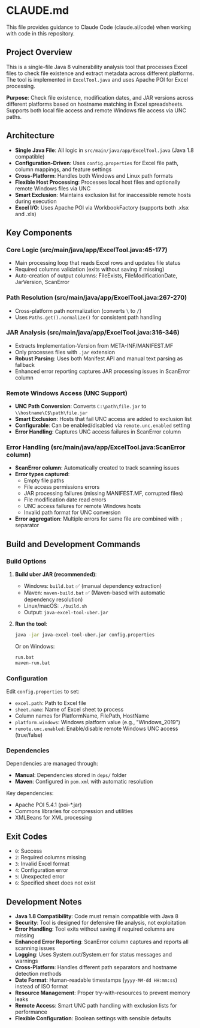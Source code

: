 # CLAUDE.md

This file provides guidance to Claude Code (claude.ai/code) when working with code in this repository.

## Project Overview

This is a single-file Java 8 vulnerability analysis tool that processes Excel files to check file existence and extract metadata across different platforms. The tool is implemented in `ExcelTool.java` and uses Apache POI for Excel processing.

**Purpose**: Check file existence, modification dates, and JAR versions across different platforms based on hostname matching in Excel spreadsheets. Supports both local file access and remote Windows file access via UNC paths.

## Architecture

- **Single Java File**: All logic in `src/main/java/app/ExcelTool.java` (Java 1.8 compatible)
- **Configuration-Driven**: Uses `config.properties` for Excel file path, column mappings, and feature settings
- **Cross-Platform**: Handles both Windows and Linux path formats
- **Flexible Host Processing**: Processes local host files and optionally remote Windows files via UNC
- **Smart Exclusion**: Maintains exclusion list for inaccessible remote hosts during execution
- **Excel I/O**: Uses Apache POI via WorkbookFactory (supports both .xlsx and .xls)

## Key Components

### Core Logic (src/main/java/app/ExcelTool.java:45-177)
- Main processing loop that reads Excel rows and updates file status
- Required columns validation (exits without saving if missing)
- Auto-creation of output columns: FileExists, FileModificationDate, JarVersion, ScanError

### Path Resolution (src/main/java/app/ExcelTool.java:267-270)
- Cross-platform path normalization (converts `\` to `/`)
- Uses `Paths.get().normalize()` for consistent path handling

### JAR Analysis (src/main/java/app/ExcelTool.java:316-346)
- Extracts Implementation-Version from META-INF/MANIFEST.MF
- Only processes files with `.jar` extension
- **Robust Parsing**: Uses both Manifest API and manual text parsing as fallback
- Enhanced error reporting captures JAR processing issues in ScanError column

### Remote Windows Access (UNC Support)
- **UNC Path Conversion**: Converts `C:\path\file.jar` to `\\hostname\C$\path\file.jar`
- **Smart Exclusion**: Hosts that fail UNC access are added to exclusion list
- **Configurable**: Can be enabled/disabled via `remote.unc.enabled` setting
- **Error Handling**: Captures UNC access failures in ScanError column

### Error Handling (src/main/java/app/ExcelTool.java:ScanError column)
- **ScanError column**: Automatically created to track scanning issues
- **Error types captured**:
  - Empty file paths
  - File access permissions errors
  - JAR processing failures (missing MANIFEST.MF, corrupted files)
  - File modification date read errors
  - UNC access failures for remote Windows hosts
  - Invalid path format for UNC conversion
- **Error aggregation**: Multiple errors for same file are combined with `;` separator

## Build and Development Commands

### Build Options

1. **Build uber JAR (recommended)**:
   - Windows: `build.bat` ✅ (manual dependency extraction)
   - Maven: `maven-build.bat` ✅ (Maven-based with automatic dependency resolution)
   - Linux/macOS: `./build.sh`
   - Output: `java-excel-tool-uber.jar`

2. **Run the tool**:
   ```bash
   java -jar java-excel-tool-uber.jar config.properties
   ```
   Or on Windows:
   ```cmd
   run.bat
   maven-run.bat
   ```

### Configuration

Edit `config.properties` to set:
- `excel.path`: Path to Excel file
- `sheet.name`: Name of Excel sheet to process
- Column names for PlatformName, FilePath, HostName
- `platform.windows`: Windows platform value (e.g., "Windows_2019")
- `remote.unc.enabled`: Enable/disable remote Windows UNC access (true/false)

### Dependencies

Dependencies are managed through:
- **Manual**: Dependencies stored in `deps/` folder
- **Maven**: Configured in `pom.xml` with automatic resolution

Key dependencies:
- Apache POI 5.4.1 (poi-*.jar)
- Commons libraries for compression and utilities  
- XMLBeans for XML processing

## Exit Codes

- `0`: Success
- `2`: Required columns missing
- `3`: Invalid Excel format
- `4`: Configuration error  
- `5`: Unexpected error
- `6`: Specified sheet does not exist

## Development Notes

- **Java 1.8 Compatibility**: Code must remain compatible with Java 8
- **Security**: Tool is designed for defensive file analysis, not exploitation
- **Error Handling**: Tool exits without saving if required columns are missing
- **Enhanced Error Reporting**: ScanError column captures and reports all scanning issues
- **Logging**: Uses System.out/System.err for status messages and warnings
- **Cross-Platform**: Handles different path separators and hostname detection methods
- **Date Format**: Human-readable timestamps (`yyyy-MM-dd HH:mm:ss`) instead of ISO format
- **Resource Management**: Proper try-with-resources to prevent memory leaks
- **Remote Access**: Smart UNC path handling with exclusion lists for performance
- **Flexible Configuration**: Boolean settings with sensible defaults